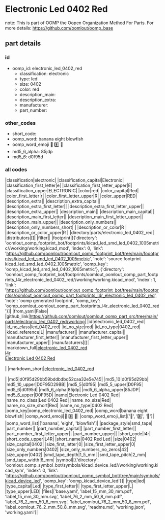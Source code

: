 # Electronic Led 0402 Red  

note: This is part of OOMP the Oopen Organization Method For Parts. For more details: https://github.com/oomlout/oomp_base

##  part details





### id
* oomp_id: electronic_led_0402_red
  * classification: electronic
  * type: led
  * size: 0402
  * color: red
  * description_main: 
  * description_extra: 
  * manufacturer: 
  * part_number: 

### other_codes
* short_code: 
* oomp_word: banana eight blowfish
* oomp_word_emoji :banana: :eight: :blowfish:
* md5_6_alpha: 85jdp
* md5_6: d0f95d

### all codes 
|classification|electronic|
|classification_capital|Electronic|
|classification_first_letter|e|
|classification_first_letter_upper|E|
|classification_upper|ELECTRONIC|
|color|red|
|color_capital|Red|
|color_first_letter|r|
|color_first_letter_upper|R|
|color_upper|RED|
|description_extra||
|description_extra_capital||
|description_extra_first_letter||
|description_extra_first_letter_upper||
|description_extra_upper||
|description_main||
|description_main_capital||
|description_main_first_letter||
|description_main_first_letter_upper||
|description_main_upper||
|description_only_numbers||
|description_only_numbers_short| |
|description_or_color|R |
|description_or_color_upper|R |
|directory|parts/electronic_led_0402_red|
|distributors|[]|
|filter||
|footprint|[{'directory': 'oomlout_oomp_footprint_bot/footprints/kicad_led_smd_led_0402_1005metric//working/working.kicad_mod', 'index': 0, 'link': 'https://github.com/oomlout/oomlout_oomp_footprint_bot/tree/main/foootprntss/kicad_led_smd_led_0402_1005metric', 'note': 'source footprint kicad_led_smd_led_0402_1005metric', 'oomp_key': 'oomp_kicad_led_smd_led_0402_1005metric'}, {'directory': 'oomlout_oomp_footprint_bot/footprints/oomlout_oomlout_oomp_part_footprints_l4r_electronic_led_0402_red//working/working.kicad_mod', 'index': 1, 'link': 'https://github.com/oomlout/oomlout_oomp_footprint_bot/tree/main/foootprntss/oomlout_oomlout_oomp_part_footprints_l4r_electronic_led_0402_red', 'note': 'oomp generated footprint', 'oomp_key': 'oomp_oomlout_oomlout_oomp_part_footprints_l4r_electronic_led_0402_red'}]|
|from_yaml|False|
|github_link|https://github.com/oomlout/oomlout_oomp_part_src/tree/main/parts/electronic_led_0402_red/working|
|id|electronic_led_0402_red|
|id_no_class|led_0402_red|
|id_no_size|red|
|id_no_type|0402_red|
|kicad_reference|L|
|manufacturer||
|manufacturer_capital||
|manufacturer_first_letter||
|manufacturer_first_letter_upper||
|manufacturer_upper||
|manufacturers|[]|
|markdown_full|[electronic_led_0402_red](https://github.com/oomlout/oomlout_oomp_part_src/tree/main/parts/electronic_led_0402_red/working)<br>[l4r](https://github.com/oomlout/oomlout_oomp_part_src/tree/main/parts/electronic_led_0402_red/working)<br>[Electronic Led 0402 Red](https://github.com/oomlout/oomlout_oomp_part_src/tree/main/parts/electronic_led_0402_red/working)<br><br>|
|markdown_short|[electronic_led_0402_red](https://github.com/oomlout/oomlout_oomp_part_src/tree/main/parts/electronic_led_0402_red/working)<br><br>|
|md5|d0f95d29bb59bddbdbd52caa32e5e745|
|md5_10|d0f95d29bb|
|md5_10_upper|D0F95D29BB|
|md5_5|d0f95|
|md5_5_upper|D0F95|
|md5_6|d0f95d|
|md5_6_alpha|85jdp|
|md5_6_alpha_upper|85JDP|
|md5_6_upper|D0F95D|
|name|Electronic Led 0402 Red|
|name_no_class|Led 0402 Red|
|name_no_size|Red|
|name_no_size_short|Red|
|name_no_type|0402 Red|
|oomp_key|oomp_electronic_led_0402_red|
|oomp_word|banana eight blowfish|
|oomp_word_emoji|:banana: :eight: :blowfish:|
|oomp_word_emoji_list|[':banana:', ':eight:', ':blowfish:']|
|oomp_word_list|['banana', 'eight', 'blowfish']|
|package_style|smd_tape|
|part_number||
|part_number_capital||
|part_number_first_letter||
|part_number_first_letter_upper||
|part_number_upper||
|short_code|l4r|
|short_code_upper|L4R|
|short_name|0402 Red Led|
|size|0402|
|size_capital|0402|
|size_first_letter|0|
|size_first_letter_upper|0|
|size_only_numbers|0402|
|size_only_numbers_no_zeros|42|
|size_upper|0402|
|smd_tape_depth|1_5_mm|
|smd_tape_pitch|2_mm|
|smd_tape_width|8_mm|
|symbol|[{'directory': 'oomlout_oomp_symbol_bot/symbols/kicad_device_led//working/working.kicad_sym', 'index': 0, 'link': 'https://github.com/oomlout/oomlout_oomp_symbol_bot/tree/main/symbols/kicad_device_led', 'oomp_key': 'oomp_kicad_device_led'}]|
|type|led|
|type_capital|Led|
|type_first_letter|l|
|type_first_letter_upper|L|
|type_upper|LED|
|files|['base.yaml', 'label_15_mm_30_mm.pdf', 'label_15_mm_30_mm.svg', 'label_76_2_mm_50_8_mm.pdf', 'label_76_2_mm_50_8_mm.svg', 'label_oomlout_76_2_mm_50_8_mm.pdf', 'label_oomlout_76_2_mm_50_8_mm.svg', 'readme.md', 'working.json', 'working.yaml']|
